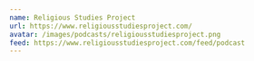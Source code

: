```yaml
---
name: Religious Studies Project
url: https://www.religiousstudiesproject.com/
avatar: /images/podcasts/religiousstudiesproject.png
feed: https://www.religiousstudiesproject.com/feed/podcast
---
```

